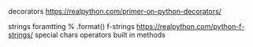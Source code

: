 decorators
    https://realpython.com/primer-on-python-decorators/

strings
    foramtting
        %
        .format()
        f-strings
        https://realpython.com/python-f-strings/
    special chars
    operators
    built in methods
